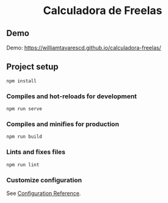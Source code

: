 <h1 align="center" style="font-weght: bold">
Calculadora de Freelas
</h1>

## Demo
Demo: https://williamtavarescd.github.io/calculadora-freelas/

## Project setup
```
npm install
```

### Compiles and hot-reloads for development
```
npm run serve
```

### Compiles and minifies for production
```
npm run build
```

### Lints and fixes files
```
npm run lint
```

### Customize configuration
See [Configuration Reference](https://cli.vuejs.org/config/).
